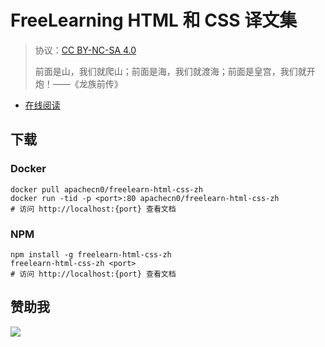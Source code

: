 # FreeLearning HTML 和 CSS 译文集

> 协议：[CC BY-NC-SA 4.0](http://creativecommons.org/licenses/by-nc-sa/4.0/)
> 
> 前面是山，我们就爬山；前面是海，我们就渡海；前面是皇宫，我们就开炮！——《龙族前传》

* [在线阅读](https://flhtcs.flygon.net)

## 下载

### Docker

```
docker pull apachecn0/freelearn-html-css-zh
docker run -tid -p <port>:80 apachecn0/freelearn-html-css-zh
# 访问 http://localhost:{port} 查看文档
```

### NPM

```
npm install -g freelearn-html-css-zh
freelearn-html-css-zh <port>
# 访问 http://localhost:{port} 查看文档
```

## 赞助我

![](https://img-blog.csdnimg.cn/20200112005920729.png)

